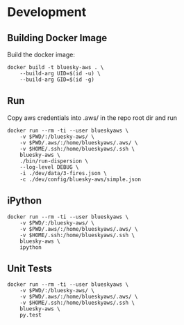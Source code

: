 # Development

## Building Docker Image

Build the docker image:

    docker build -t bluesky-aws . \
        --build-arg UID=$(id -u) \
        --build-arg GID=$(id -g)

## Run

Copy aws credentials into .aws/ in the repo root dir
and run

    docker run --rm -ti --user blueskyaws \
        -v $PWD/:/bluesky-aws/ \
        -v $PWD/.aws/:/home/blueskyaws/.aws/ \
        -v $HOME/.ssh:/home/blueskyaws/.ssh \
        bluesky-aws \
        ./bin/run-dispersion \
        --log-level DEBUG \
        -i ./dev/data/3-fires.json \
        -c ./dev/config/bluesky-aws/simple.json

## iPython

    docker run --rm -ti --user blueskyaws \
        -v $PWD/:/bluesky-aws/ \
        -v $PWD/.aws/:/home/blueskyaws/.aws/ \
        -v $HOME/.ssh:/home/blueskyaws/.ssh \
        bluesky-aws \
        ipython

## Unit Tests

    docker run --rm -ti --user blueskyaws \
        -v $PWD/:/bluesky-aws/ \
        -v $PWD/.aws/:/home/blueskyaws/.aws/ \
        -v $HOME/.ssh:/home/blueskyaws/.ssh \
        bluesky-aws \
        py.test
